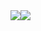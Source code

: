<div style="display:flex">
<div><img style={{borderRadius: "10px",boxShadow: "rgba(160, 32, 240, 0.36) 0px 5px 16px"}} src="https://github-readme-stats.vercel.app/api?username=Nevil163&show_icons=true&theme=radical"/></div>
<div><img style={{borderRadius: "10px",boxShadow: "rgba(160, 32, 240, 0.36) 0px 5px 16px"}}   src="https://github-readme-stats.vercel.app/api/top-langs/?username=Nevil163&layout=compact&theme=highcontrast" /></div>
</div>
